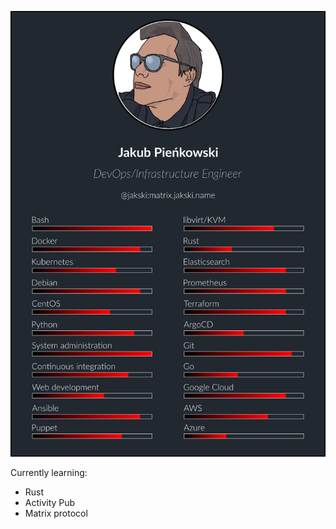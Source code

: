 ![Skills card](https://github.com/Jakski/Jakski/blob/main/skill-bars.png)

Currently learning:

- Rust
- Activity Pub
- Matrix protocol
